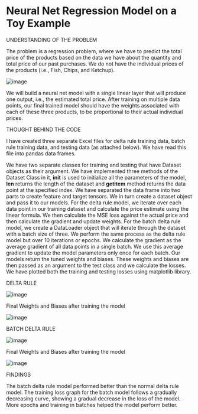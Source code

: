 # Neural Net Regression Model on a Toy Example

UNDERSTANDING OF THE PROBLEM

The problem is a regression problem, where we have to predict the total price of the products based on the data we have about the quantity and total price of our past purchases. We do not have the individual prices of the products (i.e., Fish, Chips, and Ketchup).

![image](https://github.com/AishwaryaHastak/Basic_NN_toy_model/assets/31357026/ed8864f3-44cf-42e6-a887-b3fa09efea96)


We will build a neural net model with a single linear layer that will produce one output, i.e., the estimated total price. After training on multiple data points, our final trained model should have the weights associated with each of these three products, to be proportional to their actual individual prices.



THOUGHT BEHIND THE CODE

I have created three separate Excel files for delta rule training data, batch rule training data, and testing data (as attached below). We have read this file into pandas data frames.
 	 	 
We have two separate classes for training and testing that have Dataset objects as their argument. We have implemented three methods of the Dataset Class in it, __init__ is used to initialize all the parameters of the model, __len__ returns the length of the dataset and __getitem__ method returns the data point at the specified index.
We have separated the data frame into two parts to create feature and target tensors. We in turn create a dataset object and pass it to our models.
For the delta rule model, we iterate over each data point in our training dataset and calculate the price estimate using the linear formula. We then calculate the MSE loss against the actual price and then calculate the gradient and update weights.
For the batch delta rule model, we create a DataLoader object that will iterate through the dataset with a batch size of three. We perform the same process as the delta rule model but over 10 iterations or epochs. We calculate the gradient as the average gradient of all data points in a single batch. We use this average gradient to update the model parameters only once for each batch.
Our models return the tuned weights and biases. These weights and biases are then passed as an argument to the test class and we calculate the losses. We have plotted both the training and testing losses using matplotlib library.

DELTA RULE

![image](https://github.com/AishwaryaHastak/Basic_NN_toy_model/assets/31357026/c39237a4-d447-42ea-a168-03131393eeec)


Final Weights and Biases after training the model

![image](https://github.com/AishwaryaHastak/Basic_NN_toy_model/assets/31357026/01852b3d-5dcb-499c-9d6a-575e2e1be5ea)


BATCH DELTA RULE

![image](https://github.com/AishwaryaHastak/Basic_NN_toy_model/assets/31357026/4ad70bdf-2496-4fc5-b15c-2c99721107d7)


Final Weights and Biases after training the model

![image](https://github.com/AishwaryaHastak/Basic_NN_toy_model/assets/31357026/881f6ec9-ca85-4680-8c57-286b7559f310)



FINDINGS

The batch delta rule model performed better than the normal delta rule model. The training loss graph for the batch model follows a gradually decreasing curve, showing a gradual decrease in the loss of the model. More epochs and training in batches helped the model perform better.
